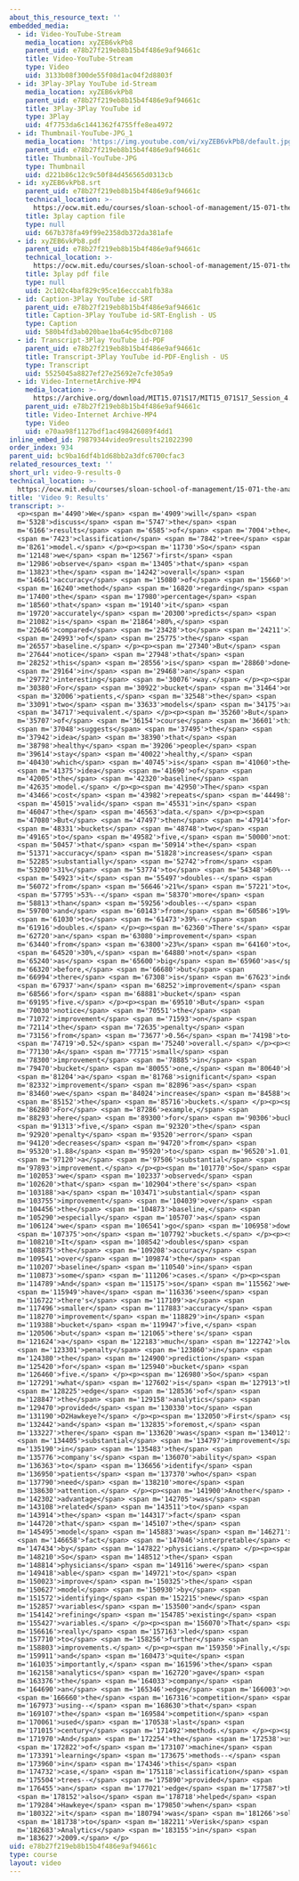 ```yaml
---
about_this_resource_text: ''
embedded_media:
  - id: Video-YouTube-Stream
    media_location: xyZEB6vkPb8
    parent_uid: e78b27f219eb8b15b4f486e9af94661c
    title: Video-YouTube-Stream
    type: Video
    uid: 3133b08f300de55f08d1ac04f2d8803f
  - id: 3Play-3Play YouTube id-Stream
    media_location: xyZEB6vkPb8
    parent_uid: e78b27f219eb8b15b4f486e9af94661c
    title: 3Play-3Play YouTube id
    type: 3Play
    uid: 4f7753da6c1441362f4755ffe8ea4972
  - id: Thumbnail-YouTube-JPG_1
    media_location: 'https://img.youtube.com/vi/xyZEB6vkPb8/default.jpg'
    parent_uid: e78b27f219eb8b15b4f486e9af94661c
    title: Thumbnail-YouTube-JPG
    type: Thumbnail
    uid: d221b86c12c9c50f84d456565d0313cb
  - id: xyZEB6vkPb8.srt
    parent_uid: e78b27f219eb8b15b4f486e9af94661c
    technical_location: >-
      https://ocw.mit.edu/courses/sloan-school-of-management/15-071-the-analytics-edge-spring-2017/trees/keeping-an-eye-on-healthcare-costs-the-d2hawkeye-story/video-9-results/video-9-results-0/xyZEB6vkPb8.srt
    title: 3play caption file
    type: null
    uid: 667b378fa49f99e2358db372da381afe
  - id: xyZEB6vkPb8.pdf
    parent_uid: e78b27f219eb8b15b4f486e9af94661c
    technical_location: >-
      https://ocw.mit.edu/courses/sloan-school-of-management/15-071-the-analytics-edge-spring-2017/trees/keeping-an-eye-on-healthcare-costs-the-d2hawkeye-story/video-9-results/video-9-results-0/xyZEB6vkPb8.pdf
    title: 3play pdf file
    type: null
    uid: 2c102c4baf829c95ce16ecccab1fb38a
  - id: Caption-3Play YouTube id-SRT
    parent_uid: e78b27f219eb8b15b4f486e9af94661c
    title: Caption-3Play YouTube id-SRT-English - US
    type: Caption
    uid: 580b4fd3ab020bae1ba64c95dbc07108
  - id: Transcript-3Play YouTube id-PDF
    parent_uid: e78b27f219eb8b15b4f486e9af94661c
    title: Transcript-3Play YouTube id-PDF-English - US
    type: Transcript
    uid: 5525045a8827ef27e25692e7cfe305a9
  - id: Video-InternetArchive-MP4
    media_location: >-
      https://archive.org/download/MIT15.071S17/MIT15_071S17_Session_4.3.17_300k.mp4
    parent_uid: e78b27f219eb8b15b4f486e9af94661c
    title: Video-Internet Archive-MP4
    type: Video
    uid: e70aa98f1127bdf1ac498426089f4dd1
inline_embed_id: 79879344video9results21022390
order_index: 934
parent_uid: bc9ba16df4b1d68bb2a3dfc6700cfac3
related_resources_text: ''
short_url: video-9-results-0
technical_location: >-
  https://ocw.mit.edu/courses/sloan-school-of-management/15-071-the-analytics-edge-spring-2017/trees/keeping-an-eye-on-healthcare-costs-the-d2hawkeye-story/video-9-results/video-9-results-0
title: 'Video 9: Results'
transcript: >-
  <p><span m='4490'>We</span> <span m='4909'>will</span> <span
  m='5328'>discuss</span> <span m='5747'>the</span> <span
  m='6166'>results</span> <span m='6585'>of</span> <span m='7004'>the</span>
  <span m='7423'>classification</span> <span m='7842'>tree</span> <span
  m='8261'>model.</span> </p><p><span m='11730'>So</span> <span
  m='12148'>we</span> <span m='12567'>first</span> <span
  m='12986'>observe</span> <span m='13405'>that</span> <span
  m='13823'>the</span> <span m='14242'>overall</span> <span
  m='14661'>accuracy</span> <span m='15080'>of</span> <span m='15660'>the</span>
  <span m='16240'>method</span> <span m='16820'>regarding</span> <span
  m='17400'>the</span> <span m='17980'>percentage</span> <span
  m='18560'>that</span> <span m='19140'>it</span> <span
  m='19720'>accurately</span> <span m='20300'>predicts</span> <span
  m='21082'>is</span> <span m='21864'>80%,</span> <span
  m='22646'>compared</span> <span m='23428'>to</span> <span m='24211'>75%</span>
  <span m='24993'>of</span> <span m='25775'>the</span> <span
  m='26557'>baseline.</span> </p><p><span m='27340'>But</span> <span
  m='27644'>notice</span> <span m='27948'>that</span> <span
  m='28252'>this</span> <span m='28556'>is</span> <span m='28860'>done</span>
  <span m='29164'>in</span> <span m='29468'>an</span> <span
  m='29772'>interesting</span> <span m='30076'>way.</span> </p><p><span
  m='30380'>For</span> <span m='30922'>bucket</span> <span m='31464'>one</span>
  <span m='32006'>patients,</span> <span m='32548'>the</span> <span
  m='33091'>two</span> <span m='33633'>models</span> <span m='34175'>are</span>
  <span m='34717'>equivalent.</span> </p><p><span m='35260'>But</span> <span
  m='35707'>of</span> <span m='36154'>course</span> <span m='36601'>this</span>
  <span m='37048'>suggests</span> <span m='37495'>the</span> <span
  m='37942'>idea</span> <span m='38390'>that</span> <span
  m='38798'>healthy</span> <span m='39206'>people</span> <span
  m='39614'>stay</span> <span m='40022'>healthy,</span> <span
  m='40430'>which</span> <span m='40745'>is</span> <span m='41060'>the</span>
  <span m='41375'>idea</span> <span m='41690'>of</span> <span
  m='42005'>the</span> <span m='42320'>baseline</span> <span
  m='42635'>model.</span> </p><p><span m='42950'>The</span> <span
  m='43466'>cost</span> <span m='43982'>repeats</span> <span m='44498'>is</span>
  <span m='45015'>valid</span> <span m='45531'>in</span> <span
  m='46047'>the</span> <span m='46563'>data.</span> </p><p><span
  m='47080'>But</span> <span m='47497'>then</span> <span m='47914'>for</span>
  <span m='48331'>buckets</span> <span m='48748'>two</span> <span
  m='49165'>to</span> <span m='49582'>five,</span> <span m='50000'>notice</span>
  <span m='50457'>that</span> <span m='50914'>the</span> <span
  m='51371'>accuracy</span> <span m='51828'>increases</span> <span
  m='52285'>substantially</span> <span m='52742'>from</span> <span
  m='53200'>31%</span> <span m='53774'>to</span> <span m='54348'>60%--</span>
  <span m='54923'>it</span> <span m='55497'>doubles--</span> <span
  m='56072'>from</span> <span m='56646'>21%</span> <span m='57221'>to</span>
  <span m='57795'>53%--</span> <span m='58370'>more</span> <span
  m='58813'>than</span> <span m='59256'>doubles--</span> <span
  m='59700'>and</span> <span m='60143'>from</span> <span m='60586'>19%</span>
  <span m='61030'>to</span> <span m='61473'>39%--</span> <span
  m='61916'>doubles.</span> </p><p><span m='62360'>There's</span> <span
  m='62720'>an</span> <span m='63080'>improvement</span> <span
  m='63440'>from</span> <span m='63800'>23%</span> <span m='64160'>to</span>
  <span m='64520'>30%,</span> <span m='64880'>not</span> <span
  m='65240'>as</span> <span m='65600'>big</span> <span m='65960'>as</span> <span
  m='66320'>before,</span> <span m='66680'>but</span> <span
  m='66994'>there</span> <span m='67308'>is</span> <span m='67623'>indeed</span>
  <span m='67937'>an</span> <span m='68252'>improvement</span> <span
  m='68566'>for</span> <span m='68881'>bucket</span> <span
  m='69195'>five.</span> </p><p><span m='69510'>But</span> <span
  m='70030'>notice</span> <span m='70551'>the</span> <span
  m='71072'>improvement</span> <span m='71593'>on</span> <span
  m='72114'>the</span> <span m='72635'>penalty</span> <span
  m='73156'>from</span> <span m='73677'>0.56</span> <span m='74198'>to</span>
  <span m='74719'>0.52</span> <span m='75240'>overall.</span> </p><p><span
  m='77130'>A</span> <span m='77715'>small</span> <span
  m='78300'>improvement</span> <span m='78885'>in</span> <span
  m='79470'>bucket</span> <span m='80055'>one,</span> <span m='80640'>but</span>
  <span m='81204'>a</span> <span m='81768'>significant</span> <span
  m='82332'>improvement</span> <span m='82896'>as</span> <span
  m='83460'>we</span> <span m='84024'>increase</span> <span m='84588'>on</span>
  <span m='85152'>the</span> <span m='85716'>buckets.</span> </p><p><span
  m='86280'>For</span> <span m='87286'>example,</span> <span
  m='88293'>here</span> <span m='89300'>for</span> <span m='90306'>bucket</span>
  <span m='91313'>five,</span> <span m='92320'>the</span> <span
  m='92920'>penalty</span> <span m='93520'>error</span> <span
  m='94120'>decreases</span> <span m='94720'>from</span> <span
  m='95320'>1.88</span> <span m='95920'>to</span> <span m='96520'>1.01,</span>
  <span m='97120'>a</span> <span m='97506'>substantial</span> <span
  m='97893'>improvement.</span> </p><p><span m='101770'>So</span> <span
  m='102053'>we</span> <span m='102337'>observed</span> <span
  m='102620'>that</span> <span m='102904'>there's</span> <span
  m='103188'>a</span> <span m='103471'>substantial</span> <span
  m='103755'>improvement</span> <span m='104039'>over</span> <span
  m='104456'>the</span> <span m='104873'>baseline,</span> <span
  m='105290'>especially</span> <span m='105707'>as</span> <span
  m='106124'>we</span> <span m='106541'>go</span> <span m='106958'>down</span>
  <span m='107375'>on</span> <span m='107792'>buckets.</span> </p><p><span
  m='108210'>It</span> <span m='108542'>doubles</span> <span
  m='108875'>the</span> <span m='109208'>accuracy</span> <span
  m='109541'>over</span> <span m='109874'>the</span> <span
  m='110207'>baseline</span> <span m='110540'>in</span> <span
  m='110873'>some</span> <span m='111206'>cases.</span> </p><p><span
  m='114789'>And</span> <span m='115175'>so</span> <span m='115562'>we</span>
  <span m='115949'>have</span> <span m='116336'>seen</span> <span
  m='116722'>there's</span> <span m='117109'>a</span> <span
  m='117496'>smaller</span> <span m='117883'>accuracy</span> <span
  m='118270'>improvement</span> <span m='118829'>in</span> <span
  m='119388'>bucket</span> <span m='119947'>five,</span> <span
  m='120506'>but</span> <span m='121065'>there's</span> <span
  m='121624'>a</span> <span m='122183'>much</span> <span m='122742'>lower</span>
  <span m='123301'>penalty</span> <span m='123860'>in</span> <span
  m='124380'>the</span> <span m='124900'>prediction</span> <span
  m='125420'>for</span> <span m='125940'>bucket</span> <span
  m='126460'>five.</span> </p><p><span m='126980'>So</span> <span
  m='127291'>what</span> <span m='127602'>is</span> <span m='127913'>the</span>
  <span m='128225'>edge</span> <span m='128536'>of</span> <span
  m='128847'>the</span> <span m='129158'>analytics</span> <span
  m='129470'>provided</span> <span m='130330'>to</span> <span
  m='131190'>D2Hawkeye?</span> </p><p><span m='132050'>First</span> <span
  m='132442'>and</span> <span m='132835'>foremost,</span> <span
  m='133227'>there</span> <span m='133620'>was</span> <span m='134012'>a</span>
  <span m='134405'>substantial</span> <span m='134797'>improvement</span> <span
  m='135190'>in</span> <span m='135483'>the</span> <span
  m='135776'>company's</span> <span m='136070'>ability</span> <span
  m='136363'>to</span> <span m='136656'>identify</span> <span
  m='136950'>patients</span> <span m='137370'>who</span> <span
  m='137790'>need</span> <span m='138210'>more</span> <span
  m='138630'>attention.</span> </p><p><span m='141900'>Another</span> <span
  m='142302'>advantage</span> <span m='142705'>was</span> <span
  m='143108'>related</span> <span m='143511'>to</span> <span
  m='143914'>the</span> <span m='144317'>fact</span> <span
  m='144720'>that</span> <span m='145107'>the</span> <span
  m='145495'>model</span> <span m='145883'>was</span> <span m='146271'>in</span>
  <span m='146658'>fact</span> <span m='147046'>interpretable</span> <span
  m='147434'>by</span> <span m='147822'>physicians.</span> </p><p><span
  m='148210'>So</span> <span m='148512'>the</span> <span
  m='148814'>physicians</span> <span m='149116'>were</span> <span
  m='149418'>able</span> <span m='149721'>to</span> <span
  m='150023'>improve</span> <span m='150325'>the</span> <span
  m='150627'>model</span> <span m='150930'>by</span> <span
  m='151572'>identifying</span> <span m='152215'>new</span> <span
  m='152857'>variables</span> <span m='153500'>and</span> <span
  m='154142'>refining</span> <span m='154785'>existing</span> <span
  m='155427'>variables.</span> </p><p><span m='156070'>That</span> <span
  m='156616'>really</span> <span m='157163'>led</span> <span
  m='157710'>to</span> <span m='158256'>further</span> <span
  m='158803'>improvements.</span> </p><p><span m='159350'>Finally,</span> <span
  m='159911'>and</span> <span m='160473'>quite</span> <span
  m='161035'>importantly,</span> <span m='161596'>the</span> <span
  m='162158'>analytics</span> <span m='162720'>gave</span> <span
  m='163376'>the</span> <span m='164033'>company</span> <span
  m='164690'>an</span> <span m='165346'>edge</span> <span m='166003'>over</span>
  <span m='166660'>the</span> <span m='167316'>competition</span> <span
  m='167973'>using--</span> <span m='168630'>that</span> <span
  m='169107'>the</span> <span m='169584'>competition</span> <span
  m='170061'>used</span> <span m='170538'>last</span> <span
  m='171015'>century</span> <span m='171492'>methods.</span> </p><p><span
  m='171970'>And</span> <span m='172254'>the</span> <span m='172538'>use</span>
  <span m='172822'>of</span> <span m='173107'>machine</span> <span
  m='173391'>learning</span> <span m='173675'>methods--</span> <span
  m='173960'>in</span> <span m='174346'>this</span> <span
  m='174732'>case,</span> <span m='175118'>classification</span> <span
  m='175504'>trees--</span> <span m='175890'>provided</span> <span
  m='176455'>an</span> <span m='177021'>edge</span> <span m='177587'>that</span>
  <span m='178152'>also</span> <span m='178718'>helped</span> <span
  m='179284'>Hawkeye</span> <span m='179850'>when</span> <span
  m='180322'>it</span> <span m='180794'>was</span> <span m='181266'>sold</span>
  <span m='181738'>to</span> <span m='182211'>Verisk</span> <span
  m='182683'>Analytics</span> <span m='183155'>in</span> <span
  m='183627'>2009.</span> </p>
uid: e78b27f219eb8b15b4f486e9af94661c
type: course
layout: video
---
```

